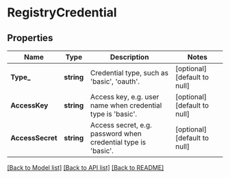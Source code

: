 # RegistryCredential

## Properties
Name | Type | Description | Notes
------------ | ------------- | ------------- | -------------
**Type_** | **string** | Credential type, such as &#x27;basic&#x27;, &#x27;oauth&#x27;. | [optional] [default to null]
**AccessKey** | **string** | Access key, e.g. user name when credential type is &#x27;basic&#x27;. | [optional] [default to null]
**AccessSecret** | **string** | Access secret, e.g. password when credential type is &#x27;basic&#x27;. | [optional] [default to null]

[[Back to Model list]](../README.md#documentation-for-models) [[Back to API list]](../README.md#documentation-for-api-endpoints) [[Back to README]](../README.md)

